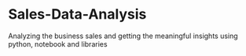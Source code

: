 # Sales-Data-Analysis
Analyzing the business sales and getting the meaningful insights using python, notebook and libraries
